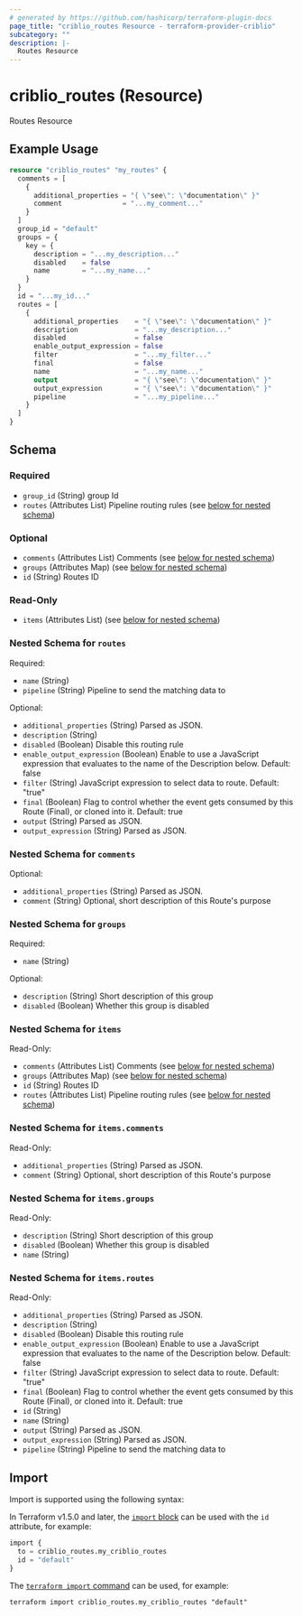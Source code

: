 ```yaml
---
# generated by https://github.com/hashicorp/terraform-plugin-docs
page_title: "criblio_routes Resource - terraform-provider-criblio"
subcategory: ""
description: |-
  Routes Resource
---
```


# criblio_routes (Resource)

Routes Resource

## Example Usage

```terraform
resource "criblio_routes" "my_routes" {
  comments = [
    {
      additional_properties = "{ \"see\": \"documentation\" }"
      comment               = "...my_comment..."
    }
  ]
  group_id = "default"
  groups = {
    key = {
      description = "...my_description..."
      disabled    = false
      name        = "...my_name..."
    }
  }
  id = "...my_id..."
  routes = [
    {
      additional_properties    = "{ \"see\": \"documentation\" }"
      description              = "...my_description..."
      disabled                 = false
      enable_output_expression = false
      filter                   = "...my_filter..."
      final                    = false
      name                     = "...my_name..."
      output                   = "{ \"see\": \"documentation\" }"
      output_expression        = "{ \"see\": \"documentation\" }"
      pipeline                 = "...my_pipeline..."
    }
  ]
}
```

<!-- schema generated by tfplugindocs -->
## Schema

### Required

- `group_id` (String) group Id
- `routes` (Attributes List) Pipeline routing rules (see [below for nested schema](#nestedatt--routes))

### Optional

- `comments` (Attributes List) Comments (see [below for nested schema](#nestedatt--comments))
- `groups` (Attributes Map) (see [below for nested schema](#nestedatt--groups))
- `id` (String) Routes ID

### Read-Only

- `items` (Attributes List) (see [below for nested schema](#nestedatt--items))

<a id="nestedatt--routes"></a>
### Nested Schema for `routes`

Required:

- `name` (String)
- `pipeline` (String) Pipeline to send the matching data to

Optional:

- `additional_properties` (String) Parsed as JSON.
- `description` (String)
- `disabled` (Boolean) Disable this routing rule
- `enable_output_expression` (Boolean) Enable to use a JavaScript expression that evaluates to the name of the Description below. Default: false
- `filter` (String) JavaScript expression to select data to route. Default: "true"
- `final` (Boolean) Flag to control whether the event gets consumed by this Route (Final), or cloned into it. Default: true
- `output` (String) Parsed as JSON.
- `output_expression` (String) Parsed as JSON.


<a id="nestedatt--comments"></a>
### Nested Schema for `comments`

Optional:

- `additional_properties` (String) Parsed as JSON.
- `comment` (String) Optional, short description of this Route's purpose


<a id="nestedatt--groups"></a>
### Nested Schema for `groups`

Required:

- `name` (String)

Optional:

- `description` (String) Short description of this group
- `disabled` (Boolean) Whether this group is disabled


<a id="nestedatt--items"></a>
### Nested Schema for `items`

Read-Only:

- `comments` (Attributes List) Comments (see [below for nested schema](#nestedatt--items--comments))
- `groups` (Attributes Map) (see [below for nested schema](#nestedatt--items--groups))
- `id` (String) Routes ID
- `routes` (Attributes List) Pipeline routing rules (see [below for nested schema](#nestedatt--items--routes))

<a id="nestedatt--items--comments"></a>
### Nested Schema for `items.comments`

Read-Only:

- `additional_properties` (String) Parsed as JSON.
- `comment` (String) Optional, short description of this Route's purpose


<a id="nestedatt--items--groups"></a>
### Nested Schema for `items.groups`

Read-Only:

- `description` (String) Short description of this group
- `disabled` (Boolean) Whether this group is disabled
- `name` (String)


<a id="nestedatt--items--routes"></a>
### Nested Schema for `items.routes`

Read-Only:

- `additional_properties` (String) Parsed as JSON.
- `description` (String)
- `disabled` (Boolean) Disable this routing rule
- `enable_output_expression` (Boolean) Enable to use a JavaScript expression that evaluates to the name of the Description below. Default: false
- `filter` (String) JavaScript expression to select data to route. Default: "true"
- `final` (Boolean) Flag to control whether the event gets consumed by this Route (Final), or cloned into it. Default: true
- `id` (String)
- `name` (String)
- `output` (String) Parsed as JSON.
- `output_expression` (String) Parsed as JSON.
- `pipeline` (String) Pipeline to send the matching data to

## Import

Import is supported using the following syntax:

In Terraform v1.5.0 and later, the [`import` block](https://developer.hashicorp.com/terraform/language/import) can be used with the `id` attribute, for example:

```terraform
import {
  to = criblio_routes.my_criblio_routes
  id = "default"
}
```

The [`terraform import` command](https://developer.hashicorp.com/terraform/cli/commands/import) can be used, for example:

```shell
terraform import criblio_routes.my_criblio_routes "default"
```
